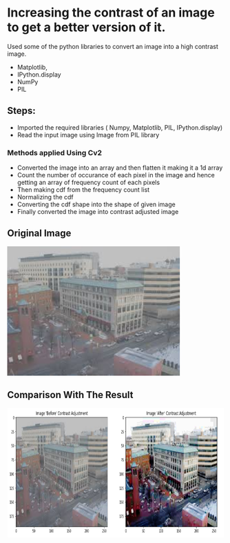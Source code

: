 
# Increasing the contrast of an image to get a better version of it.

Used some of the python libraries to convert an image into a high contrast image.
* Matplotlib,
* IPython.display
* NumPy
* PIL

## Steps:
* Imported the required libraries ( Numpy, Matplotlib, PIL, IPython.display)
* Read the input image using Image from PIL library

### Methods applied Using Cv2
* Converted the image into an array and then flatten it making it a 1d array
* Count the number of occurance of each pixel in the image and hence getting an array of frequency count of each pixels
* Then making cdf from the frequency count list 
* Normalizing the cdf
* Converting the cdf shape into the shape of given image
* Finally converted the image into contrast adjusted image


## Original Image
<img src="Images/Original_image.jpg" height="300px">

## Comparison With The Result 
<img src="Images/Result.jpg" height="300px">
